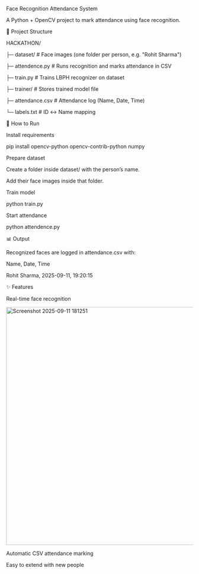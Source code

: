 Face Recognition Attendance System

A Python + OpenCV project to mark attendance using face recognition.

📂 Project Structure

HACKATHON/

├─ dataset/              # Face images (one folder per person, e.g. "Rohit Sharma")

├─ attendence.py         # Runs recognition and marks attendance in CSV

├─ train.py              # Trains LBPH recognizer on dataset

├─ trainer/              # Stores trained model file

├─ attendance.csv        # Attendance log (Name, Date, Time)

└─ labels.txt            # ID ↔ Name mapping

🚀 How to Run

Install requirements

pip install opencv-python opencv-contrib-python numpy


Prepare dataset

Create a folder inside dataset/ with the person’s name.

Add their face images inside that folder.

Train model

python train.py


Start attendance

python attendence.py

📊 Output

Recognized faces are logged in attendance.csv with:

Name, Date, Time

Rohit Sharma, 2025-09-11, 19:20:15

✨ Features

Real-time face recognition

<img width="796" height="642" alt="Screenshot 2025-09-11 181251" src="https://github.com/user-attachments/assets/8ac3cb85-7286-4da0-883c-0d40307a8000" />

Automatic CSV attendance marking

Easy to extend with new people
